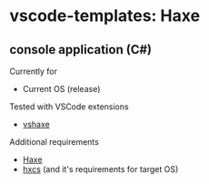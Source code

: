 # vscode-templates: Haxe

## console application (C#)

Currently for
* Current OS (release)

Tested with VSCode extensions
* [vshaxe](https://marketplace.visualstudio.com/items?itemName=nadako.vshaxe)

Additional requirements
* [Haxe](https://haxe.org/)
* [hxcs](https://github.com/HaxeFoundation/hxcs) (and it's requirements for target OS)